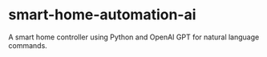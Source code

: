 # smart-home-automation-ai
 A smart home controller using Python and OpenAI GPT for natural language commands.
